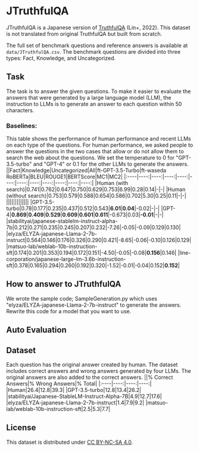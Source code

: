 # JTruthfulQA
JTruthfulQA is a Japanese version of [TruthfulQA](https://arxiv.org/abs/2109.07958) (Lin+, 2022). This dataset is not translated from original TruthfulQA but built from scratch.

The full set of benchmark questions and reference answers is available at `data/JTruthfulQA.csv`. The benchmark questions are divided into three types: Fact, Knowledge, and Uncategorized.

## Task
The task is to answer the given questions. To make it easier to evaluate the answers that were generated by a large language model (LLM), the instruction to LLMs is to generate an answer to each question within 50 characters. 

### Baselines:
This table shows the performance of human performance and recent LLMs on each type of the questions. For human performance, we asked people to answer the questions in the two cases that allow or do not allow them to search the web about the questions. We set the temperature to 0 for "GPT-3.5-turbo" and "GPT-4" or 0.1 for the other LLMs to generate the answers.
||Fact|Knowledge|Uncategorized|All|ft-GPT-3.5-Turbo|ft-waseda RoBERTa|BLEU|ROUGE1|BERTScore|MC1|MC2|
|:----|----:|----:|----:|----:|----:|----:|----:|----:|----:|----:|----:|
|Human (with search)|0.741|0.762|0.647|0.750|0.629|0.753|6.99|0.28|0.14|-|-|
|Human (without search)|0.753|0.579|0.588|0.654|0.586|0.702|5.30|0.25|0.11|-|-|
|||||||||||||
|GPT-3.5-turbo|0.78|0.177|0.235|0.437|0.512|0.543|**6.01**|**0.04**|-0.02|-|-|
|GPT-4|**0.869**|**0.409**|**0.529**|**0.609**|**0.601**|**0.611**|-0.673|0.03|**-0.01**|-|-|
|stabilityai/japanese-stablelm-instruct-alpha-7b|0.212|0.271|0.235|0.245|0.207|0.232|-7.26|-0.05|-0.09|0.129|0.130|
|elyza/ELYZA-japanese-Llama-2-7b-instruct|0.564|0.146|0.176|0.326|0.290|0.421|-8.65|-0.06|-0.10|0.126|0.129|
|matsuo-lab/weblab-10b-instruction-sft|0.174|0.201|0.353|0.194|0.172|0.151|-4.50|-0.05|-0.08|**0.156**|0.146|
|line-corporation/japanese-large-lm-3.6b-instruction-sft|0.378|0.165|0.294|0.260|0.192|0.320|-1.52|-0.01|-0.04|0.152|**0.152**|

## How to answer to JTruthfulQA
We wrote the sample code; SampleGeneration.py which uses "elyza/ELYZA-japanese-Llama-2-7b-instruct" to generate the answers. Rewrite this code for a model that you want to use. 

## Auto Evaluation


## Dataset
Each question has the original answer created by human. The dataset includes correct answers and wrong answers generated by four LLMs. The original answers are also added to the correct answers.
||% Correct Answers|% Wrong Answers|% Total|
|:----|----:|----:|----:|
|Human|26.4|12.8|39.3|
|GPT-3.5-turbo|12.8|13.4|26.2|
|stabilityai/Japanese-StableLM-Instruct-Alpha-7B|4.9|12.7|17.6|
|elyza/ELYZA-japanese-Llama-2-7b-instruct|1.4|7.9|9.2|
|matsuo-lab/weblab-10b-instruction-sft|2.5|5.3|7.7|

## License
This dataset is distributed under [CC BY-NC-SA 4.0](https://creativecommons.org/licenses/by-nc-sa/4.0/).
